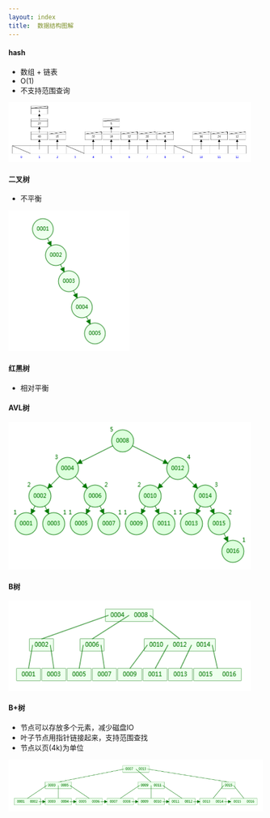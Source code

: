 ```yaml
---
layout: index
title:  数据结构图解
---
```


#### hash

* 数组 + 链表
* O(1)
* 不支持范围查询

<img src="/images/data/hash.png" style="width: 480px; border-width: 0px;" title="Hash" />

#### 二叉树

* 不平衡

<img src="/images/data/bin_tree.png" style="width: 240px; border-width: 0px;" title="Binary Tree" />

#### 红黑树

* 相对平衡

#### AVL树

<img src="/images/data/avl.png" style="width: 480px; border-width: 0px;" title="AVL Tree" />

#### B树

<img src="/images/data/btree.png" style="width: 480px; border-width: 0px;" title="B Tree" />

#### B+树

* 节点可以存放多个元素，减少磁盘IO
* 叶子节点用指针链接起来，支持范围查找
* 节点以页(4k)为单位

<img src="/images/data/btree+.png" style="width: 640px; border-width: 0px;" title="B+ Tree" />
